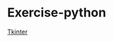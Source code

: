 # Exercise-python
[Tkinter](https://github.com/tiago-xavier-braga/Exercise-python/tree/master/Tkinter)

